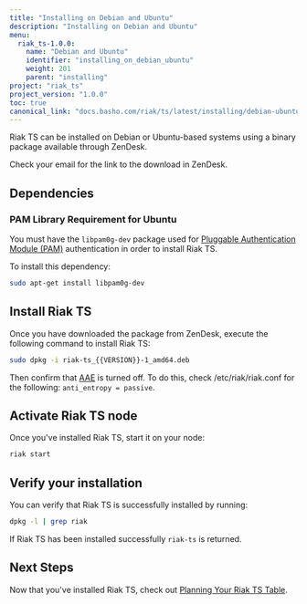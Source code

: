 ```yaml
---
title: "Installing on Debian and Ubuntu"
description: "Installing on Debian and Ubuntu"
menu:
  riak_ts-1.0.0:
    name: "Debian and Ubuntu"
    identifier: "installing_on_debian_ubuntu"
    weight: 201
    parent: "installing"
project: "riak_ts"
project_version: "1.0.0"
toc: true
canonical_link: "docs.basho.com/riak/ts/latest/installing/debian-ubuntu"
---
```



[concept aae]: /riak/kv/2.1.3/learn/concepts/active-anti-entropy
[planning]: ../using/planning
[security basics]: /riak/kv/2.1.3/using/security/basics


Riak TS can be installed on Debian or Ubuntu-based systems using a binary
package available through ZenDesk.

Check your email for the link to the download in ZenDesk.


## Dependencies

### PAM Library Requirement for Ubuntu

You must have the `libpam0g-dev` package used for [Pluggable Authentication Module (PAM)][security basics] authentication in order to install Riak TS.

To install this dependency:

```bash
sudo apt-get install libpam0g-dev
```


## Install Riak TS

Once you have downloaded the package from ZenDesk, execute the following command to install Riak TS:

```bash
sudo dpkg -i riak-ts_{{VERSION}}-1_amd64.deb
```

Then confirm that [AAE][concept aae] is turned off. To do this, check /etc/riak/riak.conf for the following: `anti_entropy = passive`.

## Activate Riak TS node

Once you've installed Riak TS, start it on your node:

```bash
riak start
```


## Verify your installation

You can verify that Riak TS is successfully installed by running: 

```bash
dpkg -l | grep riak
```

If Riak TS has been installed successfully `riak-ts` is returned.


## Next Steps

Now that you've installed Riak TS, check out [Planning Your Riak TS Table][planning].